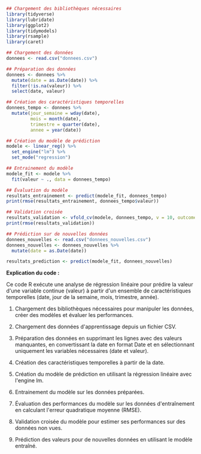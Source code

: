 ```r
## Chargement des bibliothèques nécessaires
library(tidyverse)
library(lubridate)
library(ggplot2)
library(tidymodels)
library(rsample)
library(caret)

## Chargement des données
donnees <- read.csv("donnees.csv")

## Préparation des données
donnees <- donnees %>%
  mutate(date = as.Date(date)) %>%
  filter(!is.na(valeur)) %>%
  select(date, valeur)

## Création des caractéristiques temporelles
donnees_tempo <- donnees %>%
  mutate(jour_semaine = wday(date),
         mois = month(date),
         trimestre = quarter(date),
         annee = year(date))

## Création du modèle de prédiction
modele <- linear_reg() %>%
  set_engine("lm") %>%
  set_mode("regression")

## Entrainement du modèle
modele_fit <- modele %>%
  fit(valeur ~ ., data = donnees_tempo)

## Évaluation du modèle
resultats_entrainement <- predict(modele_fit, donnees_tempo)
print(rmse(resultats_entrainement, donnees_tempo$valeur))

## Validation croisée
resultats_validation <- vfold_cv(modele, donnees_tempo, v = 10, outcome = valeur)
print(rmse(resultats_validation))

## Prédiction sur de nouvelles données
donnees_nouvelles <- read.csv("donnees_nouvelles.csv")
donnees_nouvelles <- donnees_nouvelles %>%
  mutate(date = as.Date(date))

resultats_prediction <- predict(modele_fit, donnees_nouvelles)
```

**Explication du code :**

Ce code R exécute une analyse de régression linéaire pour prédire la valeur d'une variable continue (valeur) à partir d'un ensemble de caractéristiques temporelles (date, jour de la semaine, mois, trimestre, année).

1. Chargement des bibliothèques nécessaires pour manipuler les données, créer des modèles et évaluer les performances.

2. Chargement des données d'apprentissage depuis un fichier CSV.

3. Préparation des données en supprimant les lignes avec des valeurs manquantes, en convertissant la date en format Date et en sélectionnant uniquement les variables nécessaires (date et valeur).

4. Création des caractéristiques temporelles à partir de la date.

5. Création du modèle de prédiction en utilisant la régression linéaire avec l'engine lm.

6. Entrainement du modèle sur les données préparées.

7. Évaluation des performances du modèle sur les données d'entraînement en calculant l'erreur quadratique moyenne (RMSE).

8. Validation croisée du modèle pour estimer ses performances sur des données non vues.

9. Prédiction des valeurs pour de nouvelles données en utilisant le modèle entraîné.